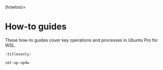 (howtos)=

# How-to guides

These how-to guides cover key operations and processes in Ubuntu Pro for WSL.

```{toctree}
:titlesonly:

set-up-up4w
```
